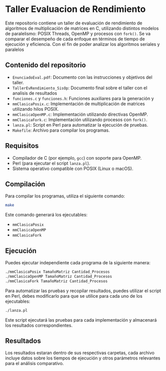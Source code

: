 
# Taller Evaluacion de Rendimiento

Este repositorio contiene un taller de evaluación de rendimiento de algoritmos de multiplicación de matrices en C, utilizando distintos modelos de paralelismo: POSIX Threads, OpenMP y procesos con `fork()`. Se va comparar el desempeño de cada enfoque en términos de tiempo de ejecución y eficiencia. Con el fin de poder analizar los algoritmos seriales y paralelos

## Contenido del repositorio

- `EnunciadoEval.pdf`: Documento con las instrucciones y objetivos del taller.
- `TallerEvRendimiento_SisOp`: Documento final sobre el taller con el analisis de resultados
- `funciones.c` y `funciones.h`: Funciones auxiliares para la generación y
- `mmClasicaPosix.c`: Implementación de multiplicación de matrices utilizando hilos POSIX.
- `mmClasicaOpenMP.c`: Implementación utilizando directivas OpenMP.
- `mmClasicaFork.c`: Implementación utilizando procesos con `fork()`.
- `lanza.pl`: Script en Perl para automatizar la ejecución de pruebas.
- `Makefile`: Archivo para compilar los programas.

## Requisitos

- Compilador de C (por ejemplo, `gcc`) con soporte para OpenMP.
- Perl (para ejecutar el script `lanza.pl`).
- Sistema operativo compatible con POSIX (Linux o macOS).

## Compilación

Para compilar los programas, utiliza el siguiente comando:

```bash
make
```

Este comando generará los ejecutables:

- `mmClasicaPosix`
- `mmClasicaOpenMP`
- `mmClasicaFork`

## Ejecución

Puedes ejecutar independiente cada programa de la siguiente manera:

```bash
./mmClasicaPosix TamañoMatriz Cantidad_Procesos
./mmClasicaOpenMP TamañoMatriz Cantidad_Procesos
./mmClasicaFork TamañoMatriz Cantidad_Procesos
```

Para automatizar las pruebas y recopilar resultados, puedes utilizar el script en Perl, debes modificarlo para que se utilice
para cada uno de los ejecutables:

```bash
./lanza.pl
```

Este script ejecutará las pruebas para cada implementación y almacenará los resultados correspondientes.

## Resultados

Los resultados estaran dentro de sus respectivas carpetas, cada archivo incluye datos sobre los tiempos de ejecución y otros parámetros relevantes para el análisis comparativo.
